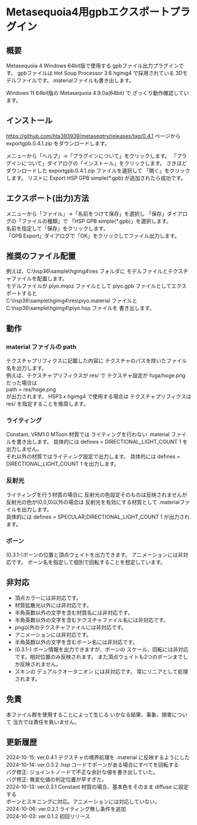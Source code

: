 # Metasequoia4用gpbエクスポートプラグイン

## 概要
 Metasequoia 4 Windows 64bit版で使用する
gpbファイル出力プラグインです。
gpbファイルは Hot Soup Processor 3.6 hgimg4 で採用されている
3Dモデルファイルです。.materialファイルも書き出します。

Windows 11 64bit版の Metasequoia 4.9.0a(64bit) で
ざっくり動作確認しています。


## インストール
https://github.com/hta393939/metaseqtry/releases/tag/0.4.1 ページから exportgpb.0.4.1.zip をダウンロードします。

メニューから「ヘルプ」→「プラグインについて」をクリックします。
「プラグインについて」ダイアログの「インストール」をクリックします。
さきほどダウンロードした exportgpb.0.4.1.zip ファイルを選択して
「開く」をクリックします。
リストに Export HSP GPB simple(*.gpb) が追加されたら成功です。


## エクスポート(出力)方法
メニューから「ファイル」→「名前をつけて保存」を選択し
「保存」ダイアログの「ファイルの種類」で
「HSP GPB simple(*.gpb)」を選択します。  
名前を指定して「保存」をクリックします。  
「GPB Export」ダイアログで「OK」をクリックしてファイル出力します。


## 推奨のファイル配置
例えば、C:\\hsp36\\sample\\hgimg4\\res フォルダに
モデルファイルとテクスチャファイルを配置します。  
モデルファイルが piyo.mqoz ファイルとして
piyo.gpb ファイルとしてエクスポートすると  
C:\\hsp36\\sample\\hgimg4\\res\\piyo.material ファイルと  
C:\\hsp36\\sample\\hgimg4\\piyo.hsp ファイルを
書き出します。


## 動作
### material ファイルの path
テクスチャプリフィクスに記載した内容に
テクスチャのパスを除いたファイル名を出力します。  
例えば、テクスチャプリフィクスが res/ で
テクスチャ設定が fuga/hoge.png だった場合は  
path = res/hoge.png  
が出力されます。
HSP3.x hgimg4 で使用する場合は
テクスチャプリフィクスは res/ を指定することを推奨します。


### ライティング
Constant, VRM1.0 MToon 材質では
ライティングを行わない .material ファイルを書き出します。
具体的には defines = DIRECTIONAL_LIGHT_COUNT 1 を出力しません。  
それ以外の材質ではライティング設定で出力します。
具体的には defines = DIRECTIONAL_LIGHT_COUNT 1 を出力します。

### 反射光
ライティングを行う材質の場合に
反射光の色設定そのものは反映されませんが
反射光の色が(0,0,0)以外の場合は
反射光を有効にする材質として .materialファイルを出力します。  
具体的には defines = SPECULAR;DIRECTIONAL_LIGHT_COUNT 1 が出力されます。

### ボーン
(0.3.1-)ボーンの位置と頂点ウェイトを出力できます。
アニメーションには非対応です。
ボーン名を指定して個別で回転することを想定しています。

## 非対応
- 頂点カラーには非対応です。
- 材質拡散光以外には非対応です。
- 半角英数以外の文字を含む材質名には非対応です。
- 半角英数以外の文字を含むテクスチャファイル名には非対応です。
- png以外のテクスチャファイルには非対応です。
- アニメーションには非対応です。
- 半角英数以外の文字を含むボーン名には非対応です。
- (0.3.1-) ボーン情報を出力できますが、ボーンの
  スケール、回転には非対応です。相対位置のみ反映されます。
  また頂点ウェイトも2つのボーンまでしか反映されません。
- スキンの デュアルクオータニオン には非対応です。
 常にリニアとして処理されます。


## 免責
 本ファイル群を使用することによって生じる
いかなる結果、事象、損害について
当方では責任を負いません。


## 更新履歴

2024-10-15: ver.0.4.1 テクスチャの境界処理を .material に反映するようにした   
2024-10-14: ver.0.3.2 .hsp コードでボーンがある場合にすべてを回転する   
 バグ修正: ジョイントノードで不正な余計な値を書き出していた。   
 バグ修正: 無変化値の判定位置が早すぎた。  
2024-10-13: ver.0.3.1 Constant 材質の場合、基本色をそのまま diffuse に設定する   
  ボーンとスキニングに対応。アニメーションには対応していない。  
2024-10-06: ver.0.2.1 ライティング無し条件を追加  
2024-10-03: ver.0.1.2 初回リリース  

